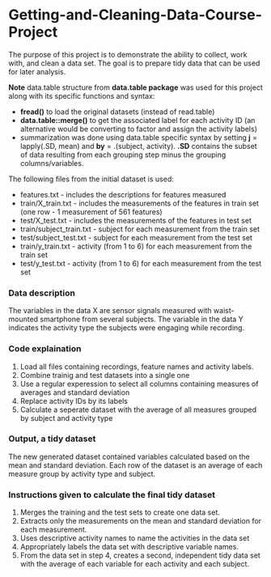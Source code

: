 # Getting-and-Cleaning-Data-Course-Project
The purpose of this project is to demonstrate the ability to collect, work with, and clean a data set. The goal is to prepare tidy data that can be used for later analysis.

**Note** data.table structure from **data.table package** was used for this project along with its specific functions and syntax:
- **fread()** to load the original datasets (instead of read.table)
- **data.table::merge()** to get the associated label for each activity ID (an alternative would be converting to factor and assign the activity labels)
- summarization was done using data.table specific syntax by setting **j** = lapply(.SD, mean) and **by** = .(subject, activity). **.SD** contains the subset of data resulting from each grouping step minus the grouping columns/variables.

The following files from the initial dataset is used:

- features.txt - includes the descriptions for features measured
- train/X_train.txt - includes the measurements of the features in train set (one row - 1 measurement of 561 features)
- test/X_test.txt - includes the measurements of the features in test set
- train/subject_train.txt - subject for each measurement from the train set
- test/subject_test.txt - subject for each measurement from the test set
- train/y_train.txt - activity (from 1 to 6) for each measurement from the train set
- test/y_test.txt - activity (from 1 to 6) for each measurement from the test set

### Data description
The variables in the data X are sensor signals measured with waist-mounted smartphone from several subjects. The variable in the data Y indicates the activity type the subjects were engaging while recording.

### Code explaination
1. Load all files containing recordings, feature names and activity labels.
2. Combine trainig and test datasets into a single one
3. Use a regular experession to select all columns containing measures of averages and standard deviation
4. Replace activity IDs by its labels
5. Calculate a seperate dataset with the average of all measures grouped by subject and activity type

### Output, a tidy dataset
The new generated dataset contained variables calculated based on the mean and standard deviation. Each row of the dataset is an average of each measure group by activity type and subject.

### Instructions given to calculate the final tidy dataset

1. Merges the training and the test sets to create one data set.
2. Extracts only the measurements on the mean and standard deviation for each measurement.
3. Uses descriptive activity names to name the activities in the data set
4. Appropriately labels the data set with descriptive variable names.
5. From the data set in step 4, creates a second, independent tidy data set with the average of each variable for each activity and each subject.
